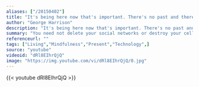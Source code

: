 ```yaml
---
aliases: ["/20150402"]
title: "It's being here now that's important. There's no past and there's no future. Time is a very misleading thing. All there is ever, is the now. We can gain experience from the past, but we can't relive it; and we can hope for the future, but we don't know if there is one."
author: "George Harrison"
description: "It's being here now that's important. There's no past and there's no future. Time is a very misleading thing. All there is ever, is the now. We can gain experience from the past, but we can't relive it; and we can hope for the future, but we don't know if there is one. - George Harrison quotes from GetInspired365.com"
summary: "You need not delete your social networks or destroy your cell phones, the message is simple, be balanced, be mindful, be present, be here."
referenceurl: ""
tags: ["Living","Mindfulness","Present","Technology",]
source: "youtube"
videoid: "dRl8EIhrQjQ"
image: "https://img.youtube.com/vi/dRl8EIhrQjQ/0.jpg"
---
```


{{< youtube dRl8EIhrQjQ >}}
